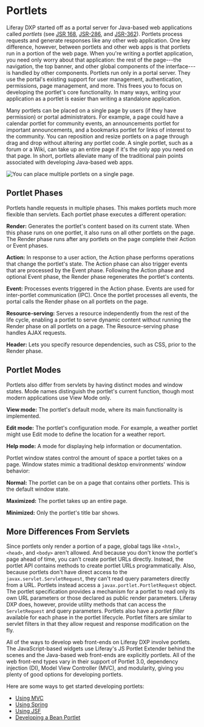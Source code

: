 # Portlets

Liferay DXP started off as a portal server for Java-based web applications called *portlets* (see [JSR 168](https://jcp.org/en/jsr/detail?id=168), [JSR-286](https://jcp.org/en/jsr/detail?id=286), and [JSR-362](https://jcp.org/en/jsr/detail?id=362)). Portlets process requests and generate responses like any other web application. One key difference, however, between portlets and other web apps is that portlets run in a portion of the web page. When you're writing a portlet application, you need only worry about that application: the rest of the page---the navigation, the top banner, and other global components of the interface---is handled by other components. Portlets run only in a portal server. They use the portal's existing support for user management, authentication, permissions, page management, and more. This frees you to focus on developing the portlet's core functionality. In many ways, writing your application as a portlet is easier than writing a standalone application.

Many portlets can be placed on a single page by users (if they have permission) or portal administrators. For example, a page could have a calendar portlet for community events, an announcements portlet for important announcements, and a bookmarks portlet for links of interest to the community. You can reposition and resize portlets on a page through drag and drop without altering any portlet code. A single portlet, such as a forum or a Wiki, can take up an entire page if it's the only app you need on that page. In short, portlets alleviate many of the traditional pain points associated with developing Java-based web apps.

![You can place multiple portlets on a single page.](./portlets/images/01.png)

## Portlet Phases 

Portlets handle requests in multiple phases. This makes portlets much more flexible than servlets. Each portlet phase executes a different operation:

**Render:** Generates the portlet's content based on its current state. When this phase runs on one portlet, it also runs on all other portlets on the page. The Render phase runs after any portlets on the page complete their Action or Event phases.

**Action:** In response to a user action, the Action phase performs operations that change the portlet's state. The Action phase can also trigger events that are processed by the Event phase. Following the Action phase and optional Event phase, the Render phase regenerates the portlet's contents.

**Event:** Processes events triggered in the Action phase. Events are used for inter-portlet communication (IPC). Once the portlet processes all events, the portal calls the Render phase on all portlets on the page.

**Resource-serving:** Serves a resource independently from the rest of the life cycle, enabling a portlet to serve dynamic content without running the Render phase on all portlets on a page. The Resource-serving phase handles AJAX requests.

**Header:** Lets you specify resource dependencies, such as CSS, prior to the Render phase.

## Portlet Modes

Portlets also differ from servlets by having distinct modes and window states. Mode names distinguish the portlet's current function, though most modern applications use View Mode only.

**View mode:** The portlet's default mode, where its main functionality is implemented. 

**Edit mode:** The portlet's configuration mode. For example, a weather portlet might use Edit mode to define the location for a weather report. 

**Help mode:** A mode for displaying help information or documentation.

Portlet window states control the amount of space a portlet takes on a page. Window states mimic a traditional desktop environments' window behavior: 

**Normal:** The portlet can be on a page that contains other portlets. This is the default window state.

**Maximized:** The portlet takes up an entire page.

**Minimized:** Only the portlet's title bar shows.

## More Differences From Servlets

Since portlets only render a portion of a page, global tags like `<html>`, `<head>`, and `<body>` aren't allowed. And because you don't know the portlet's page ahead of time, you can't create portlet URLs directly. Instead, the portlet API contains methods to create portlet URLs programmatically. Also, because portlets don't have direct access to the `javax.servlet.ServletRequest`, they can't read query parameters directly from a URL. Portlets instead access a `javax.portlet.PortletRequest` object. The portlet specification provides a mechanism for a portlet to read only its own URL parameters or those declared as public render parameters. Liferay DXP does, however, provide utility methods that can access the `ServletRequest` and query parameters. Portlets also have a *portlet filter* available for each phase in the portlet lifecycle. Portlet filters are similar to servlet filters in that they allow request and response modification on the fly.

All of the ways to develop web front-ends on Liferay DXP involve portlets. The JavaScript-based widgets use Liferay's JS Portlet Extender behind the scenes and the Java-based web front-ends are explicitly portlets. All of the web front-end types vary in their support of Portlet 3.0, dependency injection (DI), Model View Controller (MVC), and modularity, giving you plenty of good options for developing portlets.

Here are some ways to get started developing portlets:

* [Using MVC](../using-mvc.md)
* [Using Spring](../using-spring.md)
* [Using JSF](../using-jsf.md)
* [Developing a Bean Portlet](../developing-a-bean-portlet.md)
